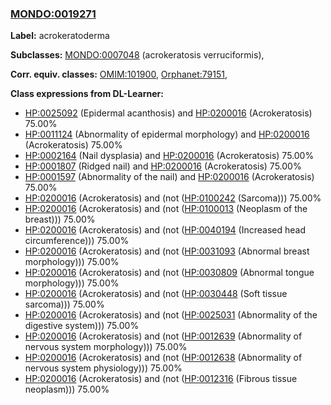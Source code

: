 
### [MONDO:0019271](http://purl.obolibrary.org/obo/MONDO_0019271)
**Label:** acrokeratoderma

**Subclasses:** [MONDO:0007048](http://purl.obolibrary.org/obo/MONDO_0007048) (acrokeratosis verruciformis), 

**Corr. equiv. classes:** [OMIM:101900](http://purl.obolibrary.org/obo/OMIM_101900), [Orphanet:79151](http://www.orpha.net/ORDO/Orphanet_79151), 

**Class expressions from DL-Learner:**

- [HP:0025092](http://purl.obolibrary.org/obo/HP_0025092) (Epidermal acanthosis) and [HP:0200016](http://purl.obolibrary.org/obo/HP_0200016) (Acrokeratosis) 75.00%
- [HP:0011124](http://purl.obolibrary.org/obo/HP_0011124) (Abnormality of epidermal morphology) and [HP:0200016](http://purl.obolibrary.org/obo/HP_0200016) (Acrokeratosis) 75.00%
- [HP:0002164](http://purl.obolibrary.org/obo/HP_0002164) (Nail dysplasia) and [HP:0200016](http://purl.obolibrary.org/obo/HP_0200016) (Acrokeratosis) 75.00%
- [HP:0001807](http://purl.obolibrary.org/obo/HP_0001807) (Ridged nail) and [HP:0200016](http://purl.obolibrary.org/obo/HP_0200016) (Acrokeratosis) 75.00%
- [HP:0001597](http://purl.obolibrary.org/obo/HP_0001597) (Abnormality of the nail) and [HP:0200016](http://purl.obolibrary.org/obo/HP_0200016) (Acrokeratosis) 75.00%
- [HP:0200016](http://purl.obolibrary.org/obo/HP_0200016) (Acrokeratosis) and (not ([HP:0100242](http://purl.obolibrary.org/obo/HP_0100242) (Sarcoma))) 75.00%
- [HP:0200016](http://purl.obolibrary.org/obo/HP_0200016) (Acrokeratosis) and (not ([HP:0100013](http://purl.obolibrary.org/obo/HP_0100013) (Neoplasm of the breast))) 75.00%
- [HP:0200016](http://purl.obolibrary.org/obo/HP_0200016) (Acrokeratosis) and (not ([HP:0040194](http://purl.obolibrary.org/obo/HP_0040194) (Increased head circumference))) 75.00%
- [HP:0200016](http://purl.obolibrary.org/obo/HP_0200016) (Acrokeratosis) and (not ([HP:0031093](http://purl.obolibrary.org/obo/HP_0031093) (Abnormal breast morphology))) 75.00%
- [HP:0200016](http://purl.obolibrary.org/obo/HP_0200016) (Acrokeratosis) and (not ([HP:0030809](http://purl.obolibrary.org/obo/HP_0030809) (Abnormal tongue morphology))) 75.00%
- [HP:0200016](http://purl.obolibrary.org/obo/HP_0200016) (Acrokeratosis) and (not ([HP:0030448](http://purl.obolibrary.org/obo/HP_0030448) (Soft tissue sarcoma))) 75.00%
- [HP:0200016](http://purl.obolibrary.org/obo/HP_0200016) (Acrokeratosis) and (not ([HP:0025031](http://purl.obolibrary.org/obo/HP_0025031) (Abnormality of the digestive system))) 75.00%
- [HP:0200016](http://purl.obolibrary.org/obo/HP_0200016) (Acrokeratosis) and (not ([HP:0012639](http://purl.obolibrary.org/obo/HP_0012639) (Abnormality of nervous system morphology))) 75.00%
- [HP:0200016](http://purl.obolibrary.org/obo/HP_0200016) (Acrokeratosis) and (not ([HP:0012638](http://purl.obolibrary.org/obo/HP_0012638) (Abnormality of nervous system physiology))) 75.00%
- [HP:0200016](http://purl.obolibrary.org/obo/HP_0200016) (Acrokeratosis) and (not ([HP:0012316](http://purl.obolibrary.org/obo/HP_0012316) (Fibrous tissue neoplasm))) 75.00%


